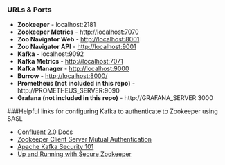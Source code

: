 ### URLs & Ports

* **Zookeeper** - localhost:2181
* **Zookeeper Metrics** - [http://localhost:7070](http://localhost:7070)
* **Zoo Navigator Web** - [http://localhost:8001](http://localhost:8001)
* **Zoo Navigator API** - [http://localhost:9001](http://localhost:9001)
* **Kafka** - localhost:9092
* **Kafka Metrics** - [http://localhost:7071](http://localhost:7071)
* **Kafka Manager** - [http://localhost:9000](http://localhost:9000)
* **Burrow** - [http://localhost:8000/](http://localhost:8000/v3/kafka/local)
* **Prometheus (not included in this repo)** - http://PROMETHEUS_SERVER:9090
* **Grafana (not included in this repo)** - http://GRAFANA_SERVER:3000

###Helpful links for configuring Kafka to authenticate to Zookeeper using SASL

* [Confluent 2.0 Docs](https://docs.confluent.io/2.0.0/kafka/zookeeper-authentication.html)
* [Zookeeper Client Server Mutual Authentication](https://cwiki.apache.org/confluence/display/ZOOKEEPER/Client-Server+mutual+authentication)
* [Apache Kafka Security 101](https://www.confluent.io/blog/apache-kafka-security-authorization-authentication-encryption/)
* [Up and Running with Secure Zookeeper](https://github.com/ekoontz/zookeeper/wiki)